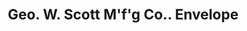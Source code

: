 ---
doi: 10.7916/D8XP8GX7
date_other: unknown
date_other_textual: unknown
form: printed ephemera
genre:
- Envelopes
name:
- Geo. W. Scott M'f'g Co.
object_in_context_url: https://biggert.cul.columbia.edu/items/view/ave_biggert_00113
subject_hierarchical_geographic:
- Atlanta, Georgia, United States
subject_name:
- Geo. W. Scott M'f'g Co.
title: Geo. W. Scott M'f'g Co.. Envelope
sort_title: Geo. W. Scott M'f'g Co.. Envelope
call_number: ave_biggert_00113
coordinates:
- 33.755,-84.39
pid: ave_biggert_00113
identifiers: ave_biggert_00113
permalink: /biggert/ave_biggert_00113/
layout: iiif-image-page
---